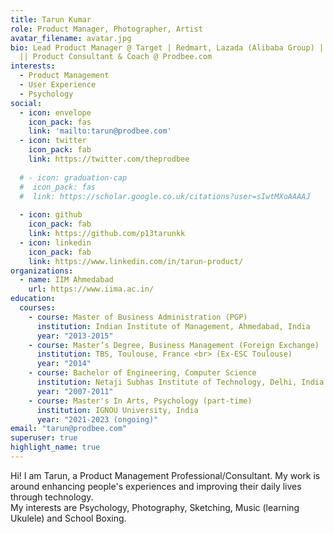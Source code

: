 ```yaml
---
title: Tarun Kumar
role: Product Manager, Photographer, Artist
avatar_filename: avatar.jpg
bio: Lead Product Manager @ Target | Redmart, Lazada (Alibaba Group) | Ola Cabs
  || Product Consultant & Coach @ Prodbee.com
interests:
  - Product Management
  - User Experience
  - Psychology
social:
  - icon: envelope
    icon_pack: fas
    link: 'mailto:tarun@prodbee.com'
  - icon: twitter
    icon_pack: fab
    link: https://twitter.com/theprodbee
    
  # - icon: graduation-cap
  #  icon_pack: fas
  #  link: https://scholar.google.co.uk/citations?user=sIwtMXoAAAAJ
  
  - icon: github
    icon_pack: fab
    link: https://github.com/p13tarunkk
  - icon: linkedin
    icon_pack: fab
    link: https://www.linkedin.com/in/tarun-product/
organizations:
  - name: IIM Ahmedabad
    url: https://www.iima.ac.in/
education:
  courses:
    - course: Master of Business Administration (PGP)
      institution: Indian Institute of Management, Ahmedabad, India
      year: "2013-2015"
    - course: Master’s Degree, Business Management (Foreign Exchange)
      institution: TBS, Toulouse, France <br> (Ex-ESC Toulouse)
      year: "2014"
    - course: Bachelor of Engineering, Computer Science
      institution: Netaji Subhas Institute of Technology, Delhi, India
      year: "2007-2011"
    - course: Master's In Arts, Psychology (part-time)
      institution: IGNOU University, India
      year: "2021-2023 (ongoing)"
email: "tarun@prodbee.com"
superuser: true
highlight_name: true
---
```

Hi! I am Tarun, a Product Management Professional/Consultant. My work is around enhancing people's experiences and improving their daily lives through technology. 
<br> My interests are Psychology, Photography, Sketching, Music (learning Ukulele) and School Boxing.
